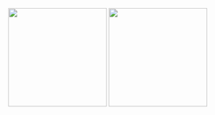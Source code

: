 <picture>
  <source
    srcset="https://github-readme-stats.vercel.app/api?username=bbenchen&show_icons=true"
    media="(prefers-color-scheme: light), (prefers-color-scheme: no-preference)"
  />
  <img height=200 src="https://github-readme-stats.vercel.app/api?username=bbenchen&show_icons=true" />
</picture>

<picture>
  <source
    srcset="https://github-readme-stats.vercel.app/api/top-langs/?username=bbenchen&layout=compact&langs_count=8&card_width=320&hide=HTML,CSS,Roff"
    media="(prefers-color-scheme: light), (prefers-color-scheme: no-preference)"
  />
  <img height=200 src="https://github-readme-stats.vercel.app/api/top-langs/?username=bbenchen&layout=compact&langs_count=8&card_width=320&hide=HTML,CSS,Roff" />
</picture>

